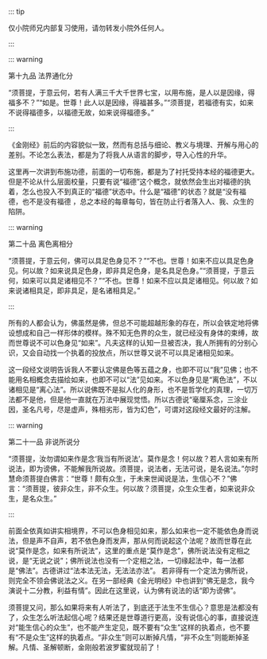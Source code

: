 ::: tip

仅小院师兄内部复习使用，请勿转发小院外任何人。

:::

::: warning

第十九品 法界通化分

 “须菩提，于意云何，若有人满三千大千世界七宝，以用布施，是人以是因缘，得福多不？”“如是。世尊！此人以是因缘，得福甚多。”“须菩提，若福德有实，如来不说得福德多，以福德无故，如来说得福德多。”

:::

​         《金刚经》前后的内容貌似一致，然而有总括与细论、教义与境理、开解与用心的差别。不论怎么表法，都是为了将我人从语言的脚步，导入心性的升华。

​         这里再一次讲到布施功德，前面的一切布施，都是为了衬托受持本经的福德更大。但是不论从什么层面校量，只要有说“福德”这个概念，就依然会生出对福德的执着，怎么也投入不到真正的“福德”状态中。什么是“福德”的状态？就是“没有福德，也不是没有福德 ，总之本经的每章每句，皆在防止行者落入人、我、众生的陷阱。 

::: warning

第二十品 离色离相分

 “须菩提，于意云何，佛可以具足色身见不？”“不也。世尊！如来不应以具足色身见。何以故？如来说具足色身，即非具足色身，是名具足色身。”“须菩提，于意云何，如来可以具足诸相见不？”“不也。世尊！如来不应以具足诸相见。何以故？如来说诸相具足，即非具足，是名诸相具足。”

:::

​                  所有的人都会认为，佛虽然是佛，但总不可能超越形象的存在，所以会铁定地将佛设想成和自己一样形体的模样。殊不知无色界的众生，就已经没有身体的束缚，故而世尊说不可以色身见“如来”。凡夫这样的认知一旦被否决，我人所拥有的分别心识，又会自动找一个执着的投放点，所以世尊又说不可以具足诸相见如来。

​        这一段经文说明告诉我人不要认定佛是色等五蕴之身，也即不可以“我”见佛；也不能用名相概念去描绘如来，也即不可以“法”见如来。不以色身见是“离色法”，不以诸相见是“离心法”。所以说佛既不是拟人化的身形，也不是哲学化的真理，一切万法都不是他，但是他一直就在万法中展现觉悟。所以古德说“毫厘系念，三涂业因，圣名凡号，尽是虚声，殊相劣形，皆为幻色”，可谓对这段经文最好的注解。 

::: warning

第二十一品 非说所说分

 “须菩提，汝勿谓如来作是念‘我当有所说法’。莫作是念！何以故？若人言如来有所说法，即为谤佛，不能解我所说故。须菩提，说法者，无法可说，是名说法。”尔时慧命须菩提白佛言：“世尊！颇有众生，于未来世闻说是法，生信心不？”佛言：“须菩提，彼非众生，非不众生。何以故？须菩提，众生众生者，如来说非众生，是名众生。”

:::

​          前面全依真如讲实相境界，不可以色身相见如来，那么如来也一定不能依色身而说法，但是声不自声，若不依色身而发声，那从何而说起这个法呢？故而世尊在此说“莫作是念，如来有所说法”，这里的重点是“莫作是念”，佛所说法没有定相之说，是“无说之说”；佛所说法也没有一个定相之法，一切缘起法中，每一法都是“佛法”。古德讲过“法本法无法，无法法亦法”。 若非得有一个定法为佛所说，则完全不领会佛说法之义。在另一部经典《金光明经》中也讲到“佛无是念，我今演说十二分教，利益有情”。因此在这里说，认为佛有说法的话“即为谤佛”。

​         须菩提又问，那么如果将来有人听法了，到底还于法生不生信心？意思是法都没有了，众生怎么听法起信心呢？结果还是世尊道行更高，没有说信心的事，直接说连对“能生信心的众生”，也不能产生定见，既不要有“众生”这样的执着点，也不要有“不是众生”这样的执着点。“非众生”则可以断掉凡情，“非不众生”则能断掉圣解。凡情、圣解顿断，金刚般若波罗蜜就现前了！